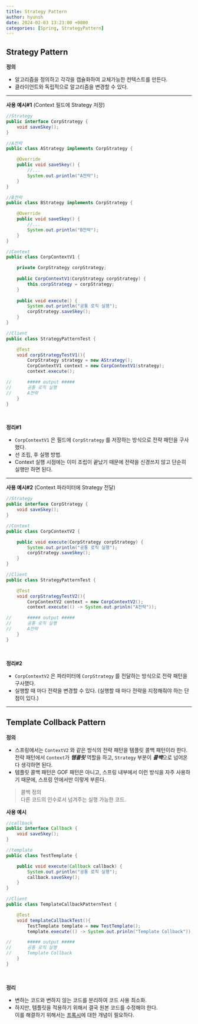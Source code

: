 ```yaml
---
title: Strategy Pattern
author: hyunsh
date: 2024-02-03 13:23:00 +0800
categories: [Spring, StrategyPattern]
---
```


## Strategy Pattern


**정의**
- 알고리즘을 정의하고 각각을 캡슐화하여 교체가능한 컨텍스트를 만든다.
- 클라이언트와 독립적으로 알고리즘을 변경할 수 있다. 


---


**사용 예시#1** (Context 필드에 Strategy 저장)
```java
//Strategy
public interface CorpStrategy {
	void saveSkey();
}

//A전략
public class AStrategy implements CorpStrategy {

	@Override
	public void saveSkey() {
		//...
		System.out.println("A전략");
	}
}

//B전략
public class BStrategy implements CorpStrategy {

	@Override
	public void saveSkey() {
		//...
		System.out.println("B전략");
	}
}

//Context
public class CorpContextV1 {

	private CorpStrategy corpStrategy;
	
	public CorpContextV1(CorpStrategy corpStrategy) {
		this.corpStrategy = corpStrategy;		
	}
	
	public void execute() {
		System.out.println("공통 로직 실행");
		corpStrategy.saveSkey();
	}
}

//Client
public class StrategyPatternTest {

    @Test
    void corpStrategyTestV1(){
        CorpStrategy strategy = new AStrategy();
        CorpContextV1 context = new CorpContextV1(strategy);
        context.execute();

//      ##### output #####
//      공통 로직 실행
//      A전략
    }
}
``` 
  
<br/>

**정리#1**
- `CorpContextV1` 은 필드에 `CorpStrategy` 를 저장하는 방식으로 전략 패턴을 구사했다. 
- 선 조립, 후 실행 방법.
- Context 실행 시점에는 이미 조립이 끝났기 때문에 전략을 신경쓰지 않고 단순히 실행만 하면 된다.


---

**사용 예시#2** (Context 파라미터에 Strategy 전달)
```java
//Strategy
public interface CorpStrategy {
	void saveSkey();
}

//Context
public class CorpContextV2 {

	public void execute(CorpStrategy corpStrategy) {
		System.out.println("공통 로직 실행");
		corpStrategy.saveSkey();
	}
}

//Client
public class StrategyPatternTest {

    @Test
    void corpStrategyTestV2(){
        CorpContextV2 context = new CorpContextV2();
        context.execute(() -> System.out.prinln("A전략"));

//      ##### output #####
//      공통 로직 실행
//      A전략
    }
}
``` 
  
<br/>

**정리#2**
- `CorpContextV2` 은 파라미터에 `CorpStrategy` 를 전달하는 방식으로 전략 패턴을 구사했다. 
- 실행할 때 마다 전략을 변경할 수 있다. (실행할 때 마다 전략을 지정해줘야 하는 단점이 있다.)

---


## Template Collback Pattern    
 
**정의**
- 스프링에서는 `ContextV2` 와 같은 방식의 전략 패턴을 템플릿 콜백 패턴이라 한다. 전략 패턴에서 `Context`가 ***템플릿*** 역할을 하고, `Strategy` 부분이 ***콜백***으로 넘어온다 생각하면 된다.
- 템플릿 콜백 패턴은 GOF 패턴은 아니고, 스프링 내부에서 이런 방식을 자주 사용하기 때문에, 스프링 안에서만 이렇게 부른다.
> 콜백 정의   
> 다른 코드의 인수로서 넘겨주는 실행 가능한 코드.


**사용 예시**
```java
//callback
public interface Callback {
	void saveSkey();
}

//template
public class TestTemplate {

	public void execute(Callback callback) {
		System.out.println("공통 로직 실행");
		callback.saveSkey();
	}
}

//Client
public class TemplateCallbackPatternTest {

    @Test
    void templateCallbackTest(){
        TestTemplate template = new TestTemplate();
        template.execute(() -> System.out.prinln("Template Collback"));

//      ##### output #####
//      공통 로직 실행
//      Template Collback
    }
}
``` 
  
<br/>

**정리**
- 변하는 코드와 변하지 않는 코드를 분리하여 코드 사용 최소화.
- 하지만, 템플릿을 적용하기 위해서 결국 원본 코드를 수정해야 한다.    
  이를 해결하기 위해서는 [프록시](https://hyunsh-debug.github.io/)에 대한 개념이 필요하다.

